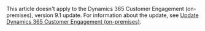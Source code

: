 This article doesn't apply to the Dynamics 365 Customer Engagement (on-premises), version 9.1 update. For information about the update, see [Update Dynamics 365 Customer Engagement (on-premises)](../deploy/update-to-v91.md).